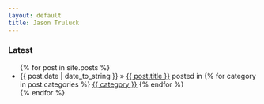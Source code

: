 ```yaml
---
layout: default
title: Jason Truluck
---
```


<div id="home">
  <h3>Latest</h3>
  <ul class="posts">
    {% for post in site.posts %}
      <li>
        <span>{{ post.date | date_to_string }}</span> &raquo;
        <a href="{{ post.url }}">{{ post.title }}</a>
        posted in
        {% for category in post.categories %}
          <a href="{{ category }}/">{{ category }}</a>
        {% endfor %}
      </li>
    {% endfor %}
  </ul>
</div>
